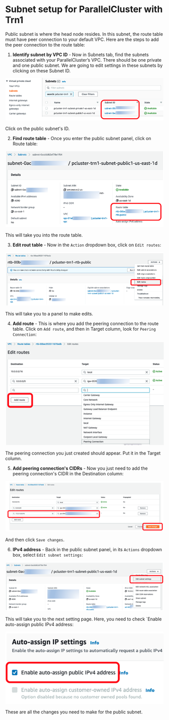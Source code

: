 # Subnet setup for ParallelCluster with Trn1

Public subnet is where the head node resides. In this subnet, the route table must have peer connection to your default VPC. Here are the steps to add the peer connection to the route table:

1. **Identify subnet by VPC ID** - Now in Subnets tab, find the subnets associated with your ParallelCluster’s VPC. There should be one private and one public subnet. We are going to edit settings in these subnets by clicking on these Subnet ID.

![image info](./document_assets/subnets.png)

Click on the public subnet's ID.

2. **Find route table** - Once you enter the public subnet panel, click on Route table:

![image info](./document_assets/pubsubnet-rtb.png)

This will take you into the route table.

3. **Edit rout table** - Now in the `Action` dropdown box, click on `Edit routes`:

![image info](./document_assets/edit-routes.png)

This will take you to a panel to make edits.

4. **Add route** - This is where you add the peering connection to the route table. Click on `Add route`, and then in Target column, look for `Peering Connection`:

![image info](./document_assets/add-route.png)

The peering connection you just created should appear. Put it in the Target column.

5. **Add peering connection's CIDRs** - Now you just need to add the peering connection's CIDR in the Destination column:

![image info](./document_assets/cidr-pcx.png)

And then click `Save changes`. 

6. **IPv4 address** - Back in the public subnet panel, in its `Actions` dropdown box, select `Edit subnet settings`:

![image info](./document_assets/edit-subnet.png)

This will take you to the next setting page. Here, you need to check `Enable auto-assign public IPv4 address:

![image info](./document_assets/ipv4.png)

These are all the changes you need to make for the public subnet.